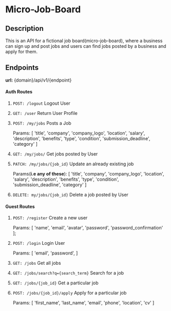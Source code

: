 # Micro-Job-Board

## Description

This is an API for a fictional job board(micro-job-board), where a business can sign up and post jobs and users can find jobs posted by a business and apply for them.

## Endpoints

**url:** {domain}/api/v1/{endpoint}

#### Auth Routes

1.  `POST: /logout` Logout User

1.  `GET: /user` Return User Profile

1. `POST: /my/jobs` Posts a Job

	Params: [
		'title',
        'company',
        'company_logo',
        'location',
        'salary',
        'description',
        'benefits',
        'type',
        'condition',
        'submission_deadline',
        'category'
]

1. `GET: /my/jobs/` Get jobs posted by User

1. `PATCH: /my/jobs/{job_id}` Update an already existing job

	Params(**i.e any of these**): [
		'title',
        'company',
        'company_logo',
        'location',
        'salary',
        'description',
        'benefits',
        'type',
        'condition',
        'submission_deadline',
        'category'
]

1. `DELETE: my/jobs/{job_id}` Delete a job posted by User

#### Guest Routes

1. `POST: /register`  Create a new user

	Params: [
        'name',
        'email',
        'avatar',
        'password',
		'password_confirmation'
    ];
1.  `POST: /login` Login User

	Params: [
        'email',
        'password',
]

1. `GET: /jobs` Get all jobs

1. `GET: /jobs/search?q={search_term}` Search for a job

1. `GET: /jobs/{job_id}` Get a particular job

1. `POST: /jobs/{job_id}/apply` Apply for a particular job

	Params: [
		'first_name',
		'last_name',
		'email',
		'phone',
		'location',
		'cv'
	]
